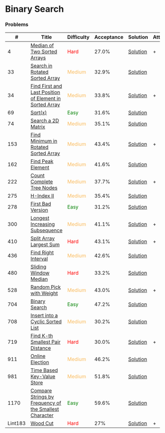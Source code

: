Binary Search
===

### Problems
| #   | Title    |   Difficulty | Acceptance | Solution  | Attention |
| --- | --- | --- | --- | --- | --- |
|4 | [Median of Two Sorted Arrays](https://leetcode.com/problems/median-of-two-sorted-arrays/) | <span style="color:red">Hard</span> | 27.0% |[Solution](../problems/4.md) | + |
| 33 | [Search in Rotated Sorted Array](https://leetcode.com/problems/search-in-rotated-sorted-array/) | <span style="color:#FABC60">Medium</span>  | 32.9% |[Solution](../problems/33.md)| |
| 34 | [Find First and Last Position of Element in Sorted Array](https://leetcode.com/problems/find-first-and-last-position-of-element-in-sorted-array/) | <span style="color:#FABC60">Medium</span> | 33.8% |[Solution](../problems/34.md)| + | 
|69 | [Sqrt(x)](https://leetcode.com/problems/sqrtx/) | <span style="color:green">Easy</span> | 31.6% |[Solution](../problems/69.md)| |
| 74 | [Search a 2D Matrix](https://leetcode.com/problems/search-a-2d-matrix/) | <span style="color:#FABC60">Medium</span> | 35.1% |[Solution](../problems/74.md) || 
| 153 | [Find Minimum in Rotated Sorted Array](https://leetcode.com/problems/find-minimum-in-rotated-sorted-array/) | <span style="color:#FABC60">Medium</span> | 43.4% |[Solution](../problems/153.md) | + |
| 162 | [Find Peak Element](https://leetcode.com/problems/find-peak-element/) | <span style="color:#FABC60">Medium</span> | 41.6% |[Solution](../problems/162.md)
| 222 | [Count Complete Tree Nodes](https://leetcode.com/problems/count-complete-tree-nodes/) | <span style="color:#FABC60">Medium</span> | 37.7% |[Solution](../problems/222.md) | + |
| 275  | [H-Index II](https://leetcode.com/problems/h-index-ii/) | <span style="color:#FABC60">Medium</span> | 35.4% |[Solution](../problems/275.md)| |
| 278 | [First Bad Version](https://leetcode.com/problems/first-bad-version/) |<span style="color:green">Easy</span>  | 31.2% |[Solution](../problems/278.md) | |
| 300 | [Longest Increasing Subsequence](https://leetcode.com/problems/longest-increasing-subsequence/) | <span style="color:#FABC60">Medium</span> | 41.1% |[Solution](../problems/300.md)| + |
| 410 | [Split Array Largest Sum](https://leetcode.com/problems/split-array-largest-sum/) | <span style="color:red">Hard</span>| 43.1% |[Solution](../problems/410.md) | + |
| 436  | [Find Right Interval](https://leetcode.com/problems/find-right-interval/) | <span style="color:#FABC60">Medium</span> | 42.6% | [Solution](../problems/436.md)| |
| 480 | [Sliding Window Median](https://leetcode.com/problems/sliding-window-median/) | <span style="color:red">Hard</span>  | 33.2% |[Solution](../problems/480.md)||
| 528 | [Random Pick with Weight](https://leetcode.com/problems/random-pick-with-weight/) | <span style="color:#FABC60">Medium</span> | 43.0% |[Solution](../problems/528.md) | +|
| 704 | [Binary Search](https://leetcode.com/problems/binary-search/) | <span style="color:green">Easy</span>  | 47.2% |[Solution](problems/704.md)||
| 708 |[Insert into a Cyclic Sorted List](https://leetcode.com/problems/insert-into-a-cyclic-sorted-list/) | <span style="color:#FABC60">Medium</span> | 30.2% |[Solution](../problems/708.md) |
| 719 | [Find K-th Smallest Pair Distance](https://leetcode.com/problems/find-k-th-smallest-pair-distance/) | <span style="color:red">Hard</span>| 30.0% |[Solution](../problems/719.md) | + | 
| 911  | [Online Election](https://leetcode.com/problems/online-election/) | <span style="color:#FABC60">Medium</span> | 46.2% |[Solution](../problems/911.md)| |
| 981 | [Time Based Key-Value Store](https://leetcode.com/problems/time-based-key-value-store/) | <span style="color:#FABC60">Medium</span> | 51.8% |[Solution](../problems/981.md) |
| 1170 | [Compare Strings by Frequency of the Smallest Character](https://leetcode.com/problems/compare-strings-by-frequency-of-the-smallest-character/) | <span style="color:green">Easy</span>| 59.6% |[Solution](../problems/1170.md) |
|Lint183 | [Wood Cut](https://www.lintcode.com/problem/wood-cut/description) | <span style="color:red">Hard</span>| 27% |[Solution](../problems/lint183.md) | + |